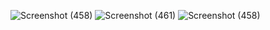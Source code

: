 ![Screenshot (458)](https://github.com/eroom8/Utibu-health/assets/89536199/fbe2ce0e-85fb-4a16-8f83-44b0268c65f0)
![Screenshot (461)](https://github.com/eroom8/Utibu-health/assets/89536199/4ea46cbb-fa30-4d45-8d35-3c939dbdee13)
![Screenshot (458)](https://github.com/eroom8/Utibu-health/assets/89536199/74b34157-ec4b-46e7-83c2-44e7fed8de8e)
